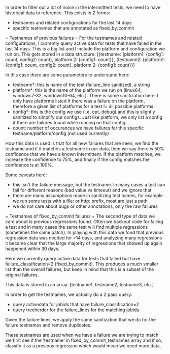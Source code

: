 In order to filter out a lot of noise in the intermittent tests, we need to have historical data to reference.  This exists in 2 forms:
 * testnames and related configurations for the last 14 days
 * specific testnames that are annotated as fixed_by_commit

= Testnames of previous failures = 
For the testnames and related configurations, I currently query active data for tests that have failed in the last 14 days.  This is a big list and I include the platform and configuration we run on.  This gets stored in a data structure:
[{testname: {platform1: {config1: count, config2: count}, platform 2: {config1: count}},
 {testname2: {platform1: {config1: count, config2: count}, platform 2: {config1: count}}]

In this case there are some parameters to understand here:
 * testname*: this is name of the test (failure_line sanitized), a string
 * platform*: this is the name of the platform we run on (linux64, windows7-32, windows10-64, etc.).  There is some sanitization here.  I only have platforms listed if there was a failure on the platform, therefore a given list of platforms for a test != all possible platforms.
 * config*: this is the config we use (i.e. opt, debug) and this is slightly sanitized to simplify our configs.  Just like platform, we only list a config if there are failures found while running on that config.
 * count: number of occurances we have failures for this specific testname/platform/config (not used currently)

How this data is used is that for all new failures that are seen, we find the testname and if it matches a testname in our data, then we say there is 50% confidence that we have a known intermittent.  If the platform matches, we increase the confidence to 75%, and finally if the config matches the confidence is at 100%.

Some caveats here:
 * this isn't the failure message, but the testname.  In many cases a test can fail for different reasons (bad value vs timeout) and we ignore that
 * there are many assumptions made in sanitizing test names, for example we run some tests with a file: or http: prefix, most are just a path
 * we do not care about bugs or other annotations, only the raw failures


= Testnames of fixed_by_commit failures =
The second type of data we care about is previous regressions found.  Often we backout code for failing a test and in many cases the same test will find multiple regressions (sometimes the same patch).  In playing with this data we fond that previous regression data was needed for >14 days, and analyzing many regressions it became clear that the large majority of regressions that showed up again happened within 30 days.

Here we currently query active data for tests that failed but have failure_classification=2 (fixed_by_commit).  This produces a much smaller list than the overall failures, but keep in mind that this is a subset of the original failures.

This data is stored in an array:
[testname1, testname2, testname3, etc.]

In order to get the testnames, we actually do a 2 pass query:
 * query activedata for jobids that have failure_classification=2
 * query treeherder for the failure_lines for the matching jobids

Given the failure lines, we apply the same sanitization that we do for the failure testnames and remove duplicates.

These testnames are used when we have a failure we are trying to match we first see if the 'testname' in fixed_by_commit_testnames array and if so, classify it as a previous regression which would mean we need more data.


